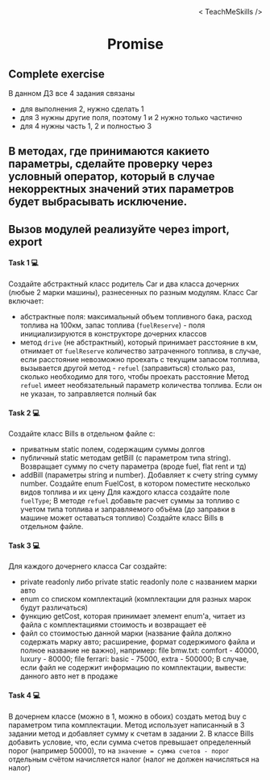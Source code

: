 <p align='right'>< TeachMeSkills /></p>
<h1 align='center'>Promise</h1>

## Complete exercise
В данном ДЗ все 4 задания связаны
- для выполнения 2, нужно сделать 1
- для 3 нужны другие поля, поэтому 1 и 2 нужно только частично
- для 4 нужны часть 1, 2 и полностью 3

## В методах, где принимаются какието параметры, сделайте проверку через условный оператор, который в случае некорректных значений этих параметров будет выбрасывать исключение. 
## Вызов модулей реализуйте через import, export

#### Task 1 💻

Создайте абстрактный класс родитель Car и два класса дочерних (любые 2 марки машины), разнесенных по разным модулям. 
Класс Car включает:
- абстрактные поля: максимальный объем топливного бака, расход топлива на 100км, запас топлива (`fuelReserve`) - поля инициализируются в конструкторе дочерних классов
- метод `drive` (не абстрактный), который принимает расстояние в км, отнимает от `fuelReserve` количество затраченного топлива,
в случае, если расстояние невозможно проехать с текущим запасом топлива, вызывается другой метод - `refuel` (заправиться) столько раз, сколько необходимо для того, чтобы проехать расстояние
Метод `refuel` имеет необязательный параметр количества топлива. Если он не указан, то заправляется полный бак



#### Task 2 💻
Создайте класс Bills в отдельном файле с:
- приватным static полем, содержащим суммы долгов 
- публичный static методам getBill (с параметром типа string). Возвращает сумму по счету параметра (вроде fuel, flat rent и тд)
- addBill (параметры string и number). Добавляет к счету string сумму number.
Создайте enum FuelCost, в котором поместите несколько видов топлива и их цену
Для каждого класса создайте поле `fuelType`;
В методе `refuel` добавьте расчет суммы за топливо с учетом типа топлива и заправляемого объёма (до заправки в машине может оставаться топливо)
Создайте класс Bills в отдельном файле.


#### Task 3 💻
Для каждого дочернего класса Car создайте:
- private readonly либо private static readonly поле с названием марки авто
- enum со списком комплектаций (комплектации для разных марок будут различаться)
- функцию getCost, которая принимает элемент enum'а, читает из файла с комплектациями стоимость и возвращает её
- файл со стоимостью данной марки (название файла должно содержать марку авто; расширение, формат содержимого файла и полное название не важно), например:
file bmw.txt: comfort - 40000, luxury - 80000;
file ferrari: basic - 75000, extra - 500000;
В случае, если файл не содержит информацию по комплектации, вывести: данного авто нет в продаже

#### Task 4 💻
В дочернем классе (можно в 1, можно в обоих) создать метод buy с параметром типа комплектации.
Метод использует написанный в 3 задании метод и добавляет сумму к счетам в задании 2.
В классе Bills добавить условие, что, если сумма счетов превышает определенный порог (например 50000), то на `значение = сумма счетов - порог` отдельным счётом начисляется налог (налог не должен начисляться на налог) 